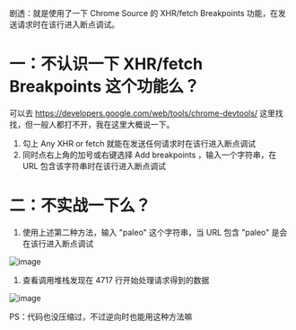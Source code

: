 剧透：就是使用了一下 Chrome Source 的 XHR/fetch Breakpoints 功能，在发送请求时在该行进入断点调试。

# 一：不认识一下 XHR/fetch Breakpoints 这个功能么？

可以去 <https://developers.google.com/web/tools/chrome-devtools/> 这里找找，但一般人都打不开，我在这里大概说一下。

1.  勾上 Any XHR or fetch 就能在发送任何请求时在该行进入断点调试
2.  同时点右上角的加号或右键选择 Add breakpoints ，输入一个字符串，在 URL 包含该字符串时在该行进入断点调试

# 二：不实战一下么？

1.  使用上述第二种方法，输入 "paleo" 这个字符串，当 URL 包含 "paleo" 是会在该行进入断点调试

![image](https://note.youdao.com/yws/api/personal/file/2D03AF11D1C2485E9CEFBC06C5D912C3?method=download&shareKey=efaebb0315fecec3c94e6a2cb3eabc80)

1.  查看调用堆栈发现在 4717 行开始处理请求得到的数据

![image](https://note.youdao.com/yws/api/personal/file/9E39A9FB73F74906833BFCFC33BF448D?method=download&shareKey=938e04e947fdabf71726cfbb2ff71fac)

PS：代码也没压缩过，不过逆向时也能用这种方法嘛
